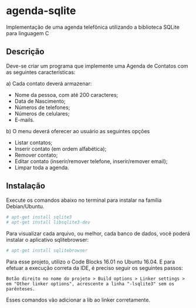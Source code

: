 # agenda-sqlite
Implementação de uma agenda telefônica utilizando a biblioteca SQLite para linguagem C

## Descrição
Deve-se criar um programa que implemente uma Agenda de Contatos com as seguintes características:

a) Cada contato deverá armazenar:
* Nome da pessoa, com até 200 caracteres;
* Data de Nascimento;
* Números de telefones;
* Números de celulares;
* E-mails.

b) O menu deverá oferecer ao usuário as seguintes opções
* Listar contatos;
* Inserir contato (em ordem alfabética);
* Remover contato;
* Editar contato (inserir/remover telefone, inserir/remover email);
* Limpar toda a agenda.

## Instalação
Execute os comandos abaixo no terminal para instalar na família Debian/Ubuntu.

```sh
# apt-get install sqlite3
# apt-get install libsqlite3-dev
```

Para visualizar cada arquivo, ou melhor, cada banco de dados, você poderá instalar o aplicativo sqlitebrowser:

```sh
# apt-get install sqlitebrowser
```

Para esse projeto, utilizo o Code Blocks 16.01 no Ubuntu 16.04. E para efetuar a execução correta da IDE, é preciso seguir os seguintes passos:

	Botão direito no nome do projeto > Build options > Linker settings > em "Other linker options", acrescente a linha "-lsqlite3" sem os parênteses.

Esses comandos vão adicionar a lib ao linker corretamente.


